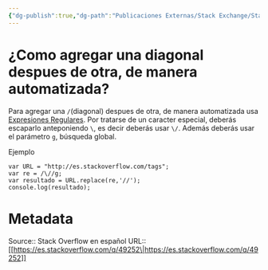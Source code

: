 ```yaml
---
{"dg-publish":true,"dg-path":"Publicaciones Externas/Stack Exchange/Stack Overflow en español/es.stackoverflow.com-49252.md","permalink":"/publicaciones-externas/stack-exchange/stack-overflow-en-espanol/es-stackoverflow-com-49252/","title":"¿Como agregar una diagonal despues de otra, de manera automatizada?","hide":true,"noteIcon":"default","created":"2024-04-03T12:49:10.727-06:00","updated":"2024-04-05T16:43:49.123-06:00"}
---
```


# ¿Como agregar una diagonal despues de otra, de manera automatizada?

Para agregar una `/`(diagonal) despues de otra, de manera automatizada usa [Expresiones Regulares][1]. Por tratarse de un caracter especial, deberás escaparlo anteponiendo `\`, es decir deberás usar `\/`. Además deberás usar el parámetro `g`, búsqueda global.

Ejemplo

<!-- begin snippet: js hide: false console: true babel: false -->

<!-- language: lang-js -->

    var URL = "http://es.stackoverflow.com/tags";
    var re = /\//g;
    var resultado = URL.replace(re,'//');
    console.log(resultado);

<!-- end snippet -->


  [1]: https://developer.mozilla.org/es/docs/Web/JavaScript/Guide/Regular_Expressions

# Metadata
Source:: Stack Overflow en español
URL:: [[https://es.stackoverflow.com/q/49252\|https://es.stackoverflow.com/q/49252]]

